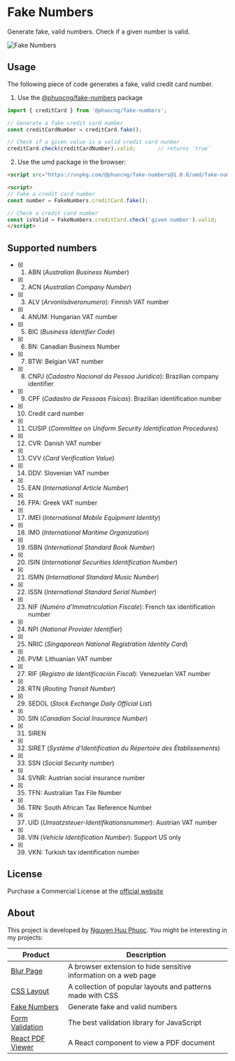 # Fake Numbers
Generate fake, valid numbers. Check if a given number is valid.

![Fake Numbers](https://fakenumbers.io/assets/screenshot.png)

## Usage

The following piece of code generates a fake, valid credit card number.

1. Use the [@phuocng/fake-numbers](https://www.npmjs.com/package/@phuocng/fake-numbers) package

~~~ javascript
import { creditCard } from '@phuocng/fake-numbers';

// Generate a fake credit card number
const creditCardNumber = creditCard.fake();

// Check if a given value is a valid credit card nunber
creditCard.check(creditCardNumber).valid;       // returns `true`
~~~

2. Use the umd package in the browser:

~~~ html
<script src="https://unpkg.com/@phuocng/fake-numbers@1.0.0/umd/fake-numbers.min.js"></script>

<script>
// Fake a credit card number
const number = FakeNumbers.creditCard.fake();

// Check a credit card number
const isValid = FakeNumbers.creditCard.check('given number').valid;
</script>
~~~

## Supported numbers

* [x] 01. ABN (_Australian Business Number_)
* [x] 02. ACN (_Australian Company Number_)
* [x] 03. ALV (_Arvonlisäveronumero_): Finnish VAT number
* [x] 04. ANUM: Hungarian VAT number
* [x] 05. BIC (_Business Identifier Code_)
* [x] 06. BN: Canadian Business Number
* [x] 07. BTW: Belgian VAT number
* [x] 08. CNPJ (_Cadastro Nacional da Pessoa Jurídica_): Brazilian company identifier
* [x] 09. CPF (_Cadastro de Pessoas Físicas_): Brazilian identification number
* [x] 10. Credit card number
* [x] 11. CUSIP (_Committee on Uniform Security Identification Procedures_)
* [x] 12. CVR: Danish VAT number
* [x] 13. CVV (_Card Verification Value_)
* [x] 14. DDV: Slovenian VAT number
* [x] 15. EAN (_International Article Number_)
* [x] 16. FPA: Greek VAT number
* [x] 17. IMEI (_International Mobile Equipment Identity_)
* [x] 18. IMO (_International Maritime Organization_)
* [x] 19. ISBN (_International Standard Book Number_)
* [x] 20. ISIN (_International Securities Identification Number_)
* [x] 21. ISMN (_International Standard Music Number_)
* [x] 22. ISSN (_International Standard Serial Number_)
* [x] 23. NIF (_Numéro d'Immatriculation Fiscale_): French tax identification number
* [x] 24. NPI (_National Provider Identifier_)
* [x] 25. NRIC (_Singaporean National Registration Identity Card_)
* [x] 26. PVM: Lithuanian VAT number
* [x] 27. RIF (_Registro de Identificación Fiscal_): Venezuelan VAT number
* [x] 28. RTN (_Routing Transit Number_)
* [x] 29. SEDOL (_Stock Exchange Daily Official List_)
* [x] 30. SIN (_Canadian Social Insurance Number_)
* [x] 31. SIREN
* [x] 32. SIRET (_Système d’Identification du Répertoire des Établissements_)
* [x] 33. SSN (_Social Security number_)
* [x] 34. SVNR: Austrian social insurance number
* [x] 35. TFN: Australian Tax File Number
* [x] 36. TRN: South African Tax Reference Number
* [x] 37. UID (_Umsatzsteuer-Identifikationsnummer_): Austrian VAT number
* [x] 38. VIN (_Vehicle Identification Number_): Support US only
* [x] 39. VKN: Turkish tax identification number

## License
Purchase a Commercial License at the [official website](https://fakenumbers.io)

## About

This project is developed by [Nguyen Huu Phuoc](https://twitter.com/nghuuphuoc).
You might be interesting in my projects:

| Product                                           | Description                                                       |
|---------------------------------------------------|-------------------------------------------------------------------|
| [Blur Page](https://blur.page)                    | A browser extension to hide sensitive information on a web page   |
| [CSS Layout](https://csslayout.io)                | A collection of popular layouts and patterns made with CSS        |
| [Fake Numbers](https://fakenumbers.io)            | Generate fake and valid numbers                                   |
| [Form Validation](https://formvalidation.io)      | The best validation library for JavaScript                        |
| [React PDF Viewer](https://react-pdf-viewer.dev)  | A React component to view a PDF document                          |
